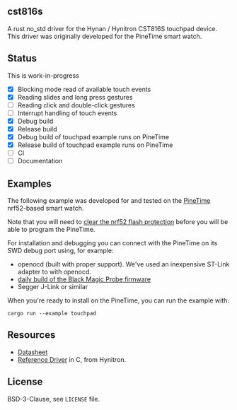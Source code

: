 ## cst816s 

A rust no_std driver for the
Hynan / Hynitron CST816S touchpad device. 
This driver was originally developed for the PineTime smart watch.

## Status
This is work-in-progress
- [x] Blocking mode read of available touch events
- [x] Reading slides and long press gestures
- [ ] Reading click and double-click gestures
- [ ] Interrupt handling of touch events
- [x] Debug build
- [x] Release build
- [x] Debug build of touchpad example runs on PineTime
- [x] Release build of touchpad example runs on PineTime
- [ ] CI
- [ ] Documentation

## Examples

The following example was developed for and tested on the 
[PineTime](https://wiki.pine64.org/index.php/PineTime)
nrf52-based smart watch.

Note that you will need to 
[clear the nrf52 flash protection](https://gist.github.com/tstellanova/8c8509ae3dd4f58697c3b487dc3393b2)
before you will be able to program the PineTime. 

For installation and debugging you can connect with the PineTime on its SWD debug port using, for example:
- openocd (built with proper support). We've used an inexpensive ST-Link adapter to with openocd. 
- [daily build of the Black Magic Probe firmware](https://github.com/blacksphere/blackmagic/wiki/Upgrading-Firmware)
- Segger J-Link or similar

When you're ready to install on the PineTime, you can run the example with:

```
cargo run --example touchpad
```

## Resources
- [Datasheet](./CST816S_V1.1.en.pdf)
- [Reference Driver](https://github.com/tstellanova/hynitron_i2c_cst0xxse) in C, from Hynitron. 

## License

BSD-3-Clause, see `LICENSE` file. 